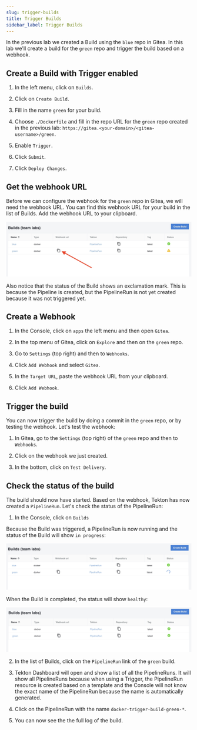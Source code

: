 ```yaml
---
slug: trigger-builds
title: Trigger Builds
sidebar_label: Trigger Builds
---
```


In the previous lab we created a Build using the `blue` repo in Gitea. In this lab we'll create a build for the `green` repo and trigger the build based on a webhook.

## Create a Build with Trigger enabled

1. In the left menu, click on `Builds`.

2. Click on `Create Build`.

3. Fill in the name `green` for your build.

4. Choose `./Dockerfile` and fill in the repo URL for the `green` repo created in the previous lab: `https://gitea.<your-domain>/<gitea-username>/green`.

5. Enable `Trigger`.

6. Click `Submit`.

7. Click `Deploy Changes`.

## Get the webhook URL

Before we can configure the webhook for the `green` repo in Gitea, we will need the webhook URL. You can find this webhook URL for your build in the list of Builds. Add the webhook URL to your clipboard.

![trigger build](../../img/trigger-builds.png)

Also notice that the status of the Build shows an exclamation mark. This is because the Pipeline is created, but the PipelineRun is not yet created because it was not triggered yet.

## Create a Webhook

1. In the Console, click on `apps` the left menu and then open `Gitea`.

2. In the top menu of Gitea, click on `Explore` and then on the `green` repo.

3. Go to `Settings` (top right) and then to `Webhooks`.

4. Click `Add Webhook` and select `Gitea`.

5. In the `Target URL`, paste the webhook URL from your clipboard.

6. Click `Add Webhook`.

## Trigger the build

You can now trigger the build by doing a commit in the `green` repo, or by testing the webhook. Let's test the webhook:

1. In Gitea, go to the `Settings` (top right) of the `green` repo and then to `Webhooks`.

2. Click on the webhook we just created.

3. In the bottom, click on `Test Delivery`.

## Check the status of the build

The build should now have started. Based on the webhook, Tekton has now created a `PipelineRun`. Let's check the status of the PipelineRun:

1. In the Console, click on `Builds`

Because the Build was triggered, a PipelineRun is now running and the status of the Build will show `in progress`:

![trigger build](../../img/trigger-builds-2.png)

When the Build is completed, the status will show `healthy`:

![trigger build](../../img/trigger-builds-3.png)

2. In the list of Builds, click on the `PipelineRun` link of the `green` build.

3. Tekton Dashboard will open and show a list of all the PipelineRuns. It will show all PipelineRuns because when using a Trigger, the PipelineRun resource is created based on a template and the Console will not know the exact name of the PipelineRun because the name is automatically generated.

4. Click on the PipelineRun with the name `docker-trigger-build-green-*`.

5. You can now see the the full log of the build.
